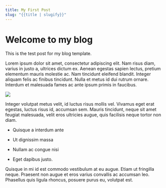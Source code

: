 ```yaml
---
title: My First Post
slug: "{{title | slugify}}"
---
```

# Welcome to my blog

This is the test post for my blog template.

Lorem ipsum dolor sit amet, consectetur adipiscing elit. Nam risus diam, varius in justo a, ultrices dictum ex. Aenean egestas sapien lectus, pretium elementum mauris molestie ac. Nam tincidunt eleifend blandit. Integer aliquam felis ac finibus tincidunt. Nulla et metus id dui rutrum ornare. Interdum et malesuada fames ac ante ipsum primis in faucibus.

![](/media/leeds.webp)

Integer volutpat metus velit, id luctus risus mollis vel. Vivamus eget erat egestas, luctus risus id, accumsan sem. Mauris tincidunt, neque sit amet feugiat malesuada, velit eros ultricies augue, quis facilisis neque tortor non diam.

*   Quisque a interdum ante
    
*   Ut dignissim massa
    
*   Nullam ac congue nisi
    
*   Eget dapibus justo.
    

Quisque in mi id est commodo vestibulum at eu augue. Etiam ut fringilla neque. Praesent non augue et eros varius convallis ac accumsan leo. Phasellus quis ligula rhoncus, posuere purus eu, volutpat est.